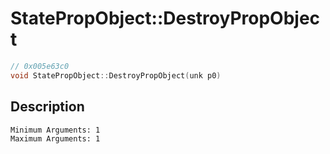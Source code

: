 # StatePropObject::DestroyPropObject
```c
// 0x005e63c0
void StatePropObject::DestroyPropObject(unk p0)
```
## Description
```
Minimum Arguments: 1
Maximum Arguments: 1
```
